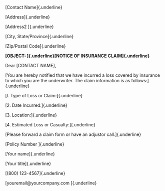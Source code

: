 [Contact Name]{.underline}

[Address]{.underline}

[Address2 ]{.underline}

[City, State/Province]{.underline}

[Zip/Postal Code]{.underline}

**[OBJECT: ]{.underline}[NOTICE OF INSURANCE CLAIM]{.underline}**

Dear \[CONTACT NAME\],

[You are hereby notified that we have incurred a loss covered by
insurance to which you are the underwriter. The claim information is as
follows:]{.underline}

[l. Type of Loss or Claim:]{.underline}

[2. Date Incurred:]{.underline}

[3. Location:]{.underline}

[4. Estimated Loss or Casualty:]{.underline}

[Please forward a claim form or have an adjustor call.]{.underline}

[Policy Number ]{.underline}

[Your name]{.underline}

[Your title]{.underline}

[(800) 123-4567]{.underline}

[youremail\@yourcompany.com ]{.underline}
